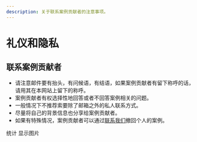 ```yaml
---
description: 关于联系案例贡献者的注意事项。
---
```


# 礼仪和隐私

## 联系案例贡献者

* 请注意邮件要有抬头，有问候语，有结语，如果案例贡献者有留下称呼的话，请用其在本网站上留下的称呼。
* 案例贡献者有权选择性地回答或者不回答案例相关的问题。
* 一般情况下不推荐索要除了邮箱之外的私人联系方式。
* 尽量将自己的背景信息也分享给案例贡献者。
* 如果有特殊情况，案例贡献者可以通过[联系我们](./#tuan-dui-cheng-yuan)撤回个人的案例。

统计 显示图片
